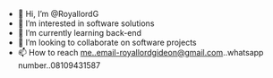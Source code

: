- 👋 Hi, I’m @RoyallordG
- 👀 I’m interested in software solutions
- 🌱 I’m currently learning back-end
- 💞️ I’m looking to collaborate on software projects
- 📫 How to reach me..email-royallordgideon@gmail.com..whatsapp number..08109431587

<!---
RoyallordG/RoyallordG is a ✨ special ✨ repository because its `README.md` (this file) appears on your GitHub profile.
You can click the Preview link to take a look at your changes.
--->
